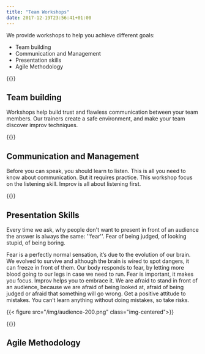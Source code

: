 ```yaml
---
title: "Team Workshops"
date: 2017-12-19T23:56:41+01:00
---
```


We provide workshops to help you achieve different goals:

* Team building
* Communication and Management
* Presentation skills
* Agile Methodology

{{<line>}}
## Team building
Workshops help build trust and flawless communication between your team members. Our trainers create a safe environment, and make your team discover improv techniques.

{{<line>}}
## Communication and Management
Before you can speak, you should learn to listen. This is all you need to know about communication. But it requires practice. This workshop focus on the listening skill. Improv is all about listening first.

{{<line>}}
## Presentation Skills
Every time we ask, why people don't want to present in front of an audience the answer is always the same: ''fear''.
Fear of being judged, of looking stupid, of being boring.

Fear is a perfectly normal sensation, it’s due to the evolution of our brain. We evolved to survive and although the brain is wired to spot dangers, it can freeze in front of them. Our body responds to fear, by letting more blood going to our legs in case we need to run.
Fear is important, it makes you focus. Improv helps you to embrace it.
We are afraid to stand in front of an audience, because we are afraid of being looked at, afraid of being judged or afraid that something will go wrong.
Get a positive attitude to mistakes. You can’t learn anything without doing mistakes, so take risks.

{{< figure src="/img/audience-200.png" class="img-centered">}}


{{<line>}}
## Agile Methodology
